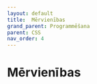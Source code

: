 ```yaml
---
layout: default
title:  Mērvienības
grand_parent: Programmēšana
parent: CSS
nav_order: 4
---
```


# Mērvienības
